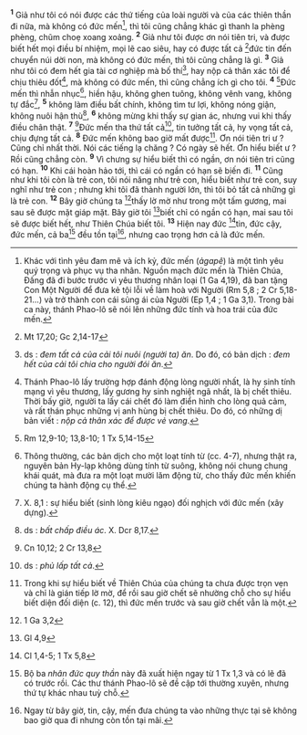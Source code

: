<sup><b>1</b></sup> Giả như tôi có nói được các thứ tiếng của loài người và của các thiên thần đi nữa, mà không có đức mến[^1-056e902f-10cb-4dc3-9bdf-29c508ab50f7], thì tôi cũng chẳng khác gì thanh la phèng phèng, chũm choẹ xoang xoảng. <sup><b>2</b></sup> Giả như tôi được ơn nói tiên tri, và được biết hết mọi điều bí nhiệm, mọi lẽ cao siêu, hay có được tất cả [^1@-056e902f-10cb-4dc3-9bdf-29c508ab50f7]đức tin đến chuyển núi dời non, mà không có đức mến, thì tôi cũng chẳng là gì. <sup><b>3</b></sup> Giả như tôi có đem hết gia tài cơ nghiệp mà bố thí[^2-056e902f-10cb-4dc3-9bdf-29c508ab50f7], hay nộp cả thân xác tôi để chịu thiêu đốt[^3-056e902f-10cb-4dc3-9bdf-29c508ab50f7], mà không có đức mến, thì cũng chẳng ích gì cho tôi. <sup><b>4</b></sup> [^2@-056e902f-10cb-4dc3-9bdf-29c508ab50f7]Đức mến thì nhẫn nhục[^4-056e902f-10cb-4dc3-9bdf-29c508ab50f7], hiền hậu, không ghen tuông, không vênh vang, không tự đắc[^5-056e902f-10cb-4dc3-9bdf-29c508ab50f7], <sup><b>5</b></sup> không làm điều bất chính, không tìm tư lợi, không nóng giận, không nuôi hận thù[^6-056e902f-10cb-4dc3-9bdf-29c508ab50f7], <sup><b>6</b></sup> không mừng khi thấy sự gian ác, nhưng vui khi thấy điều chân thật. <sup><b>7</b></sup> [^3@-056e902f-10cb-4dc3-9bdf-29c508ab50f7]Đức mến tha thứ tất cả[^7-056e902f-10cb-4dc3-9bdf-29c508ab50f7], tin tưởng tất cả, hy vọng tất cả, chịu đựng tất cả. <sup><b>8</b></sup> Đức mến không bao giờ mất được[^8-056e902f-10cb-4dc3-9bdf-29c508ab50f7]. Ơn nói tiên tri ư ? Cũng chỉ nhất thời. Nói các tiếng lạ chăng ? Có ngày sẽ hết. Ơn hiểu biết ư ? Rồi cũng chẳng còn. <sup><b>9</b></sup> Vì chưng sự hiểu biết thì có ngần, ơn nói tiên tri cũng có hạn. <sup><b>10</b></sup> Khi cái hoàn hảo tới, thì cái có ngần có hạn sẽ biến đi. <sup><b>11</b></sup> Cũng như khi tôi còn là trẻ con, tôi nói năng như trẻ con, hiểu biết như trẻ con, suy nghĩ như trẻ con ; nhưng khi tôi đã thành người lớn, thì tôi bỏ tất cả những gì là trẻ con. <sup><b>12</b></sup> Bây giờ chúng ta [^4@-056e902f-10cb-4dc3-9bdf-29c508ab50f7]thấy lờ mờ như trong một tấm gương, mai sau sẽ được mặt giáp mặt. Bây giờ tôi [^5@-056e902f-10cb-4dc3-9bdf-29c508ab50f7]biết chỉ có ngần có hạn, mai sau tôi sẽ được biết hết, như Thiên Chúa biết tôi. <sup><b>13</b></sup> Hiện nay đức [^6@-056e902f-10cb-4dc3-9bdf-29c508ab50f7]tin, đức cậy, đức mến, cả ba[^9-056e902f-10cb-4dc3-9bdf-29c508ab50f7] đều tồn tại[^10-056e902f-10cb-4dc3-9bdf-29c508ab50f7], nhưng cao trọng hơn cả là đức mến.

[^1-056e902f-10cb-4dc3-9bdf-29c508ab50f7]: Khác với tình yêu đam mê và ích kỷ, đức mến (*ảgapê*) là một tình yêu quý trọng và phục vụ tha nhân. Nguồn mạch đức mến là Thiên Chúa, Đấng đã đi bước trước vì yêu thương nhân loại (1 Ga 4,19), đã ban tặng Con Một Người để đưa kẻ tội lỗi về làm hoà với Người (Rm 5,8 ; 2 Cr 5,18-21...) và trở thành con cái sủng ái của Người (Ep 1,4 ; 1 Ga 3,1). Trong bài ca này, thánh Phao-lô sẽ nói lên những đức tính và hoa trái của đức mến.
[^2-056e902f-10cb-4dc3-9bdf-29c508ab50f7]: ds : *đem tất cả của cải tôi nuôi (người ta) ăn*. Do đó, có bản dịch : *đem hết của cải tôi chia cho người đói ăn*.
[^3-056e902f-10cb-4dc3-9bdf-29c508ab50f7]: Thánh Phao-lô lấy trường hợp đánh động lòng người nhất, là hy sinh tính mạng vì yêu thương, lấy gương hy sinh nghiệt ngã nhất, là bị chết thiêu. Thời bấy giờ, người ta lấy cái chết đó làm điển hình cho lòng quả cảm, và rất thán phục những vị anh hùng bị chết thiêu. Do đó, có những dị bản viết : *nộp cả thân xác để được vẻ vang*.
[^4-056e902f-10cb-4dc3-9bdf-29c508ab50f7]: Thông thường, các bản dịch cho một loạt tính từ (cc. 4-7), nhưng thật ra, nguyên bản Hy-lạp không dùng tính từ suông, không nói chung chung khái quát, mà đưa ra một loạt mười lăm động từ, cho thấy đức mến khiến chúng ta hành động cụ thể.
[^5-056e902f-10cb-4dc3-9bdf-29c508ab50f7]: X. 8,1 : sự hiểu biết (sinh lòng kiêu ngạo) đối nghịch với đức mến (xây dựng).
[^6-056e902f-10cb-4dc3-9bdf-29c508ab50f7]: ds : *bất chấp điều ác*. X. Dcr 8,17.
[^7-056e902f-10cb-4dc3-9bdf-29c508ab50f7]: ds : *phủ lấp tất cả*.
[^8-056e902f-10cb-4dc3-9bdf-29c508ab50f7]: Trong khi sự hiểu biết về Thiên Chúa của chúng ta chưa được trọn vẹn và chỉ là gián tiếp lờ mờ, để rồi sau giờ chết sẽ nhường chỗ cho sự hiểu biết diện đối diện (c. 12), thì đức mến trước và sau giờ chết vẫn là một.
[^9-056e902f-10cb-4dc3-9bdf-29c508ab50f7]: Bộ ba *nhân đức quy thần* này đã xuất hiện ngay từ 1 Tx 1,3 và có lẽ đã có trước rồi. Các thư thánh Phao-lô sẽ đề cập tới thường xuyên, nhưng thứ tự khác nhau tuỳ chỗ.
[^10-056e902f-10cb-4dc3-9bdf-29c508ab50f7]: Ngay từ bây giờ, tin, cậy, mến đưa chúng ta vào những thực tại sẽ không bao giờ qua đi nhưng còn tồn tại mãi.
[^1@-056e902f-10cb-4dc3-9bdf-29c508ab50f7]: Mt 17,20; Gc 2,14-17
[^2@-056e902f-10cb-4dc3-9bdf-29c508ab50f7]: Rm 12,9-10; 13,8-10; 1 Tx 5,14-15
[^3@-056e902f-10cb-4dc3-9bdf-29c508ab50f7]: Cn 10,12; 2 Cr 13,8
[^4@-056e902f-10cb-4dc3-9bdf-29c508ab50f7]: 1 Ga 3,2
[^5@-056e902f-10cb-4dc3-9bdf-29c508ab50f7]: Gl 4,9
[^6@-056e902f-10cb-4dc3-9bdf-29c508ab50f7]: Cl 1,4-5; 1 Tx 5,8